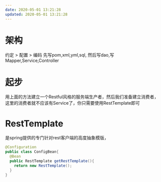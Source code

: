 ```yaml
---
date: 2020-05-01 13:21:28
updated: 2020-05-01 13:21:28
---
```


# 架构
约定 > 配置 > 编码
先写pom,xml,yml,sql,
然后写dao,写Mapper,Service,Controller

# 起步
用上面的方法建立一个Restful风格的服务端生产者，然后我们准备建立消费者，这里的消费者就不应该有Service了，你只需要使用RestTemplate即可

# RestTemplate
是spring提供的专门针对rest客户端的高度抽象模版，
```java
@Configuration
public class ConfigBean{
  @Bean
  public RestTemplate getRestTemplate(){
    return new RestTemplate();
  }
}
```